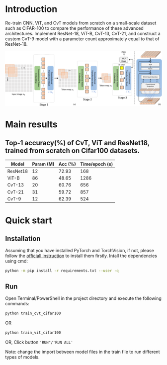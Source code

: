 # Introduction
Re-train CNN, ViT, and CvT models from scratch on a small-scale dataset such as CIFAR-100 to compare the performance of these advanced architectures. Implement ResNet-18, ViT-B, CvT-13, CvT-21, and construct a custom CvT-9 model with a parameter count approximately equal to that of ResNet-18.

![](figures/pipeline.svg)

# Main results
## Top-1 accuracy(%) of CvT, ViT and ResNet18, trained from scratch on Cifar100 datasets.
| Model  | Param (M) | Acc (%) | Time/epoch (s) |
|--------|------------|-------|--------|
| ResNet18 | 12 | 72.93 | 168 |
| ViT-B | 86    | 48.65   | 1286    |
| CvT-13 | 20    | 60.76   | 656    |
| CvT-21 | 31    | 59.72   | 857   |
| CvT-9 | 12    | 62.39  | 524   |

# Quick start
## Installation
Assuming that you have installed PyTorch and TorchVision, if not, please follow the [officiall instruction](https://pytorch.org/) to install them firstly. 
Intall the dependencies using cmd:

``` sh
python -m pip install -r requirements.txt --user -q
```

## Run
Open Terminal/PowerShell in the project directory and execute the following commands:

``` sh
python train_cvt_cifar100
```

OR

``` sh
python train_vit_cifar100
```

OR,
Click button `'RUN"/'RUN ALL'`

Note: change the import between model files in the train file to run different types of models.
